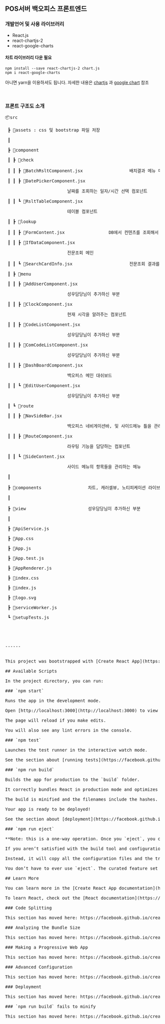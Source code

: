 ## POS서버 백오피스 프론트엔드

### 개발언어 및 사용 라이브러리

- React.js
- react-chartjs-2
- react-google-charts

#### 차트 라이브러리 다운 필요

```
npm install --save react-chartjs-2 chart.js
npm i react-google-charts
```
아니면 yarn을 이용하셔도 됩니다. 자세한 내용은 [chartjs](https://www.npmjs.com/package/react-chartjs-2) 과 [google chart](https://react-google-charts.com/) 참조

<br/>

### 프론트 구조도 소개

<pre>
📦src<br/>
 ┣ 📂assets : css 및 bootstrap 파일 저장<br/>
 ┃<br/>
 ┣ 📂component<br/>
 ┃ ┣ 📂check<br/>
 ┃ ┃ ┣ 📜BatchRsltComponent.jsx&#9;&#9;&#9;배치결과 메뉴 메인<br/>
 ┃ ┃ ┣ 📜DatePickerComponent.jsx<pre>&#9;&#9;&#9;날짜를 조회하는 일자/시간 선택 컴포넌트<br/>
 ┃ ┃ ┗ 📜RsltTableComponent.jsx<pre>&#9;&#9;&#9;테이블 컴포넌트<br/>
 ┃ ┣ 📂lookup<br/>
 ┃ ┃ ┣ 📜FormContent.jsx&#9;&#9;&#9;DB에서 컨텐츠를 조회해서 카드 컴포넌트에 뿌려주는 역할<br/>
 ┃ ┃ ┣ 📜IfDataComponent.jsx<pre>&#9;&#9;&#9;전문조회 메인<br/>
 ┃ ┃ ┗ 📜SearchCardInfo.jsx&#9;&#9;&#9;전문조회 결과를 나타내는 카드 컴포넌트<br/>
 ┃ ┣ 📂menu<br/>
 ┃ ┃ ┣ 📜AddUserComponent.jsx<pre>&#9;&#9;&#9;성우담당님이 추가하신 부분<br/>
 ┃ ┃ ┣ 📜ClockComponent.jsx<pre>&#9;&#9;&#9;현재 시각을 알려주는 컴포넌트<br/>
 ┃ ┃ ┣ 📜CodeListComponent.jsx<pre>&#9;&#9;&#9;성우담당님이 추가하신 부분<br/>
 ┃ ┃ ┣ 📜ComCodeListComponent.jsx<pre>&#9;&#9;&#9;성우담당님이 추가하신 부분<br/>
 ┃ ┃ ┣ 📜DashBoardComponent.jsx<pre>&#9;&#9;&#9;백오피스 메인 대쉬보드<br/>
 ┃ ┃ ┗ 📜EditUserComponent.jsx<pre>&#9;&#9;&#9;성우담당님이 추가하신 부분<br/>
 ┃ ┗ 📂route<br/>
 ┃ ┃ ┣ 📜NavSideBar.jsx<pre>&#9;&#9;&#9;백오피스 네비게이션바, 및 사이드메뉴 틀을 관리하는 컴포넌트<br/>
 ┃ ┃ ┣ 📜RouteComponent.jsx<pre>&#9;&#9;&#9;라우팅 기능을 담당하는 컴포넌트<br/>
 ┃ ┃ ┗ 📜SideContent.jsx<pre>&#9;&#9;&#9;사이드 메뉴의 항목들을 관리하는 메뉴<br/>
 ┃<br/>
 ┣ 📂components&#9;&#9;&#9;차트, 캐러셀뷰, 노티피케이션 라이브러리 javascript 모음 폴더<br/>
 ┃<br/>
 ┣ 📂view&#9;&#9;&#9;성우담당님이 추가하신 부분<br/>
 ┃<br/>
 ┣ 📜ApiService.js<br/>
 ┣ 📜App.css<br/>
 ┣ 📜App.js<br/>
 ┣ 📜App.test.js<br/>
 ┣ 📜AppRenderer.js<br/>
 ┣ 📜index.css<br/>
 ┣ 📜index.js<br/>
 ┣ 📜logo.svg<br/>
 ┣ 📜serviceWorker.js<br/>
 ┗ 📜setupTests.js<br/>
<br/>
<pre/>

------


This project was bootstrapped with [Create React App](https://github.com/facebook/create-react-app).

## Available Scripts

In the project directory, you can run:

### `npm start`

Runs the app in the development mode.<br />
Open [http://localhost:3000](http://localhost:3000) to view it in the browser.

The page will reload if you make edits.<br />
You will also see any lint errors in the console.

### `npm test`

Launches the test runner in the interactive watch mode.<br />
See the section about [running tests](https://facebook.github.io/create-react-app/docs/running-tests) for more information.

### `npm run build`

Builds the app for production to the `build` folder.<br />
It correctly bundles React in production mode and optimizes the build for the best performance.

The build is minified and the filenames include the hashes.<br />
Your app is ready to be deployed!

See the section about [deployment](https://facebook.github.io/create-react-app/docs/deployment) for more information.

### `npm run eject`

**Note: this is a one-way operation. Once you `eject`, you can’t go back!**

If you aren’t satisfied with the build tool and configuration choices, you can `eject` at any time. This command will remove the single build dependency from your project.

Instead, it will copy all the configuration files and the transitive dependencies (webpack, Babel, ESLint, etc) right into your project so you have full control over them. All of the commands except `eject` will still work, but they will point to the copied scripts so you can tweak them. At this point you’re on your own.

You don’t have to ever use `eject`. The curated feature set is suitable for small and middle deployments, and you shouldn’t feel obligated to use this feature. However we understand that this tool wouldn’t be useful if you couldn’t customize it when you are ready for it.

## Learn More

You can learn more in the [Create React App documentation](https://facebook.github.io/create-react-app/docs/getting-started).

To learn React, check out the [React documentation](https://reactjs.org/).

### Code Splitting

This section has moved here: https://facebook.github.io/create-react-app/docs/code-splitting

### Analyzing the Bundle Size

This section has moved here: https://facebook.github.io/create-react-app/docs/analyzing-the-bundle-size

### Making a Progressive Web App

This section has moved here: https://facebook.github.io/create-react-app/docs/making-a-progressive-web-app

### Advanced Configuration

This section has moved here: https://facebook.github.io/create-react-app/docs/advanced-configuration

### Deployment

This section has moved here: https://facebook.github.io/create-react-app/docs/deployment

### `npm run build` fails to minify

This section has moved here: https://facebook.github.io/create-react-app/docs/troubleshooting#npm-run-build-fails-to-minify
